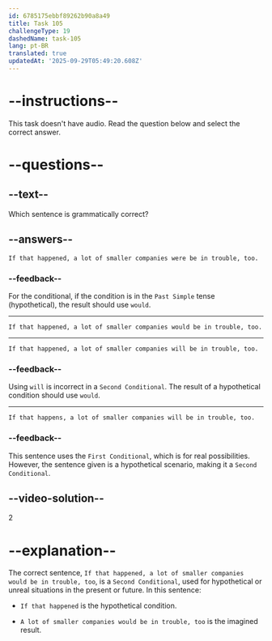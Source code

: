 ```yaml
---
id: 6785175ebbf89262b90a8a49
title: Task 105
challengeType: 19
dashedName: task-105
lang: pt-BR
translated: true
updatedAt: '2025-09-29T05:49:20.608Z'
---
```


# --instructions--

This task doesn't have audio. Read the question below and select the correct answer.

# --questions--

## --text--

Which sentence is grammatically correct?

## --answers--

`If that happened, a lot of smaller companies were be in trouble, too.`

### --feedback--

For the conditional, if the condition is in the `Past Simple` tense (hypothetical), the result should use `would`.

---

`If that happened, a lot of smaller companies would be in trouble, too.`

---

`If that happened, a lot of smaller companies will be in trouble, too.`

### --feedback--

Using `will` is incorrect in a `Second Conditional`. The result of a hypothetical condition should use `would`.

---

`If that happens, a lot of smaller companies will be in trouble, too.`

### --feedback--

This sentence uses the `First Conditional`, which is for real possibilities. However, the sentence given is a hypothetical scenario, making it a `Second Conditional`.

## --video-solution--

2

# --explanation--

The correct sentence, `If that happened, a lot of smaller companies would be in trouble, too`, is a `Second Conditional`, used for hypothetical or unreal situations in the present or future. In this sentence:

- `If that happened` is the hypothetical condition.

- `A lot of smaller companies would be in trouble, too` is the imagined result.

